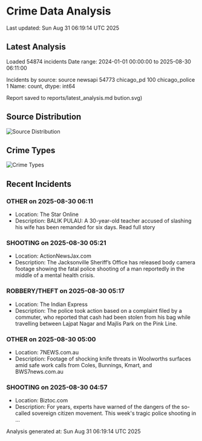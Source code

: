 # Crime Data Analysis
Last updated: Sun Aug 31 06:19:14 UTC 2025

## Latest Analysis

Loaded 54874 incidents
Date range: 2024-01-01 00:00:00 to 2025-08-30 06:11:00

Incidents by source:
source
newsapi           54773
chicago_pd          100
chicago_police        1
Name: count, dtype: int64

Report saved to reports/latest_analysis.md
bution.svg)

## Source Distribution
![Source Distribution](images/source_distribution.svg)

## Crime Types
![Crime Types](images/crime_types.svg)

## Recent Incidents

### OTHER on 2025-08-30 06:11
- Location: The Star Online
- Description: BALIK PULAU: A 30-year-old teacher accused of slashing his wife has been remanded for six days. Read full story


### SHOOTING on 2025-08-30 05:21
- Location: ActionNewsJax.com
- Description: The Jacksonville Sheriff’s Office has released body camera footage showing the fatal police shooting of a man reportedly in the middle of a mental health crisis.


### ROBBERY/THEFT on 2025-08-30 05:17
- Location: The Indian Express
- Description: The police took action based on a complaint filed by a commuter, who reported that cash had been stolen from his bag while travelling between Lajpat Nagar and Majlis Park on the Pink Line.


### OTHER on 2025-08-30 05:00
- Location: 7NEWS.com.au
- Description: Footage of shocking knife threats in Woolworths surfaces amid safe work calls from Coles, Bunnings, Kmart, and BWS7news.com.au


### SHOOTING on 2025-08-30 04:57
- Location: Biztoc.com
- Description: For years, experts have warned of the dangers of the so-called sovereign citizen movement. This week's tragic police shooting in ...

Analysis generated at: Sun Aug 31 06:19:14 UTC 2025
